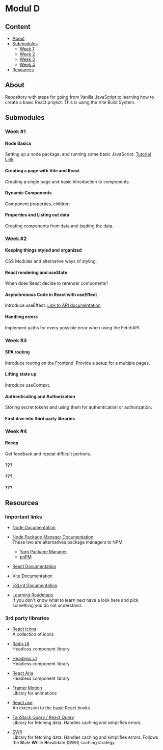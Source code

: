 # Modul D

## Content

- [About](#about)
- [Submodules](#submodules)
  - [Week 1](#week-1)
  - [Week 2](#week-2)
  - [Week 3](#week-3)
  - [Week 4](#week-4)
- [Resources](#resources)

## About

Repository with steps for going from Vanilla JavaScript to learning how to create a basic React project.
This is using the Vite Build System.

## Submodules

### Week #1

#### Node Basics

Setting up a node package, and running some basic JavaScript.
[Tutorial Link](https://dev.to/rushankhan1/build-a-cli-with-node-js-4jbi)

#### Creating a page with Vite and React

Creating a single page and basic introduction to components.

#### Dynamic Components

Component properties, children

#### Properties and Listing out data

Creating components from data and loading the data.


### Week #2

#### Keeping things styled and organized

CSS Modules and alternative ways of styling.

#### React rendering and useState

When does React decide to rerender components?

#### Asynchronous Code in React with useEffect

Introduce useEffect.
[Link to API documentation](https://realworld-docs.netlify.app/docs/specs/frontend-specs/swagger)

#### Handling errors

Implement paths for every possible error when using the FetchAPI.


### Week #3

#### SPA routing

Introduce routing on the Frontend. Provide a setup for a multiple pages.

#### Lifting state up

Introduce useContext.

#### Authenticating and Authorization

Storing secret tokens and using them for authentication or authorization.

#### First dive into third party libraries


### Week #4

#### Recap

Get feedback and repeat difficult portions.

#### ??? 

#### ???

#### ???


## Resources

### Important links

- [Node Documentation](https://nodejs.org/en)
- [Node Package Manager Documentation](https://docs.npmjs.com/)
  <br> These two are alternatives package managers to NPM
  - [Yarn Package Manager](https://classic.yarnpkg.com/lang/en/docs/)
  - [pnPM](https://pnpm.io/)
- [React Documentation](https://react.dev/)
- [Vite Documentation](https://vitejs.dev/)
- [ESLint Documentation](https://eslint.org/)

- [Learning Roadmaps](https://roadmap.sh/react)
  <br> If you don't know what to learn next have a look here and pick something you do not understand.

### 3rd party libraries

- [React Icons](https://react-icons.github.io/react-icons/)
<br> A collection of icons

- [Radix UI](https://www.radix-ui.com/)
<br> Headless component library

- [Headless UI](https://headlessui.com/)
<br> Headless component library

- [React Aria](https://react-spectrum.adobe.com/react-aria/)
<br> Headless component library

- [Framer Motion](https://www.framer.com/motion/)
<br> Library for animations

- [React use](https://github.com/streamich/react-use)
<br> An extension to the basic React hooks

- [TanStack Query / React Query](https://tanstack.com/query/latest/docs/react/overview)
<br> Library for fetching data. Handles caching and simplifies errors.

- [SWR](https://swr.vercel.app/)
<br> Library for fetching data. Handles caching and simplifies errors. Follows the **S**tale **W**hile **R**evalidate (SWR) caching strategy.
